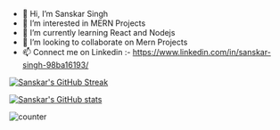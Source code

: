 - 👋 Hi, I’m Sanskar Singh 
- 👀 I’m interested in MERN Projects
- 🌱 I’m currently learning React and Nodejs
- 💞️ I’m looking to collaborate on Mern Projects
- 📫 Connect me on Linkedin :-  https://www.linkedin.com/in/sanskar-singh-98ba16193/


[![Sanskar's GitHub Streak](https://github-readme-streak-stats.herokuapp.com?user=sanskar8176)](https://git.io/streak-stats)


[![Sanskar's GitHub stats](https://github-readme-stats.vercel.app/api?username=sanskar8176)](https://github.com/sanskar8176/sanskar8176)

![counter](https://https://ens3bnonjg3ext.m.pipedream.net.m.pipedream.net)

<!---
sanskar8176/sanskar8176 is a ✨ special ✨ repository because its `README.md` (this file) appears on your GitHub profile.
You can click the Preview link to take a look at your changes.
--->
